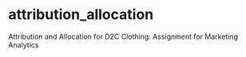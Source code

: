 # attribution_allocation
Attribution and Allocation for D2C Clothing: Assignment for Marketing Analytics
